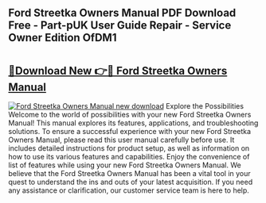 ## Ford Streetka Owners Manual PDF Download Free - Part-pUK User Guide Repair - Service Owner Edition OfDM1

# <h2><a href="http://cf20500.oget.top/?id=Ford+Streetka+Owners+Manual">🔗Download New 👉🔴 Ford Streetka Owners Manual</a></h2>

[![Ford Streetka Owners Manual new download](https://i.imgur.com/5g1atiW.png)](http://cf20500.oget.top/?id=Ford+Streetka+Owners+Manual)
Explore the Possibilities Welcome to the world of possibilities with your new Ford Streetka Owners Manual! This manual explores its features, applications, and troubleshooting solutions. To ensure a successful experience with your new Ford Streetka Owners Manual, please read this user manual carefully before use. It includes detailed instructions for product setup, as well as information on how to use its various features and capabilities. Enjoy the convenience of list of features while using your new Ford Streetka Owners Manual. We believe that the Ford Streetka Owners Manual has been a vital tool in your quest to understand the ins and outs of your latest acquisition. If you need any assistance or clarification, our customer service team is here to help.
